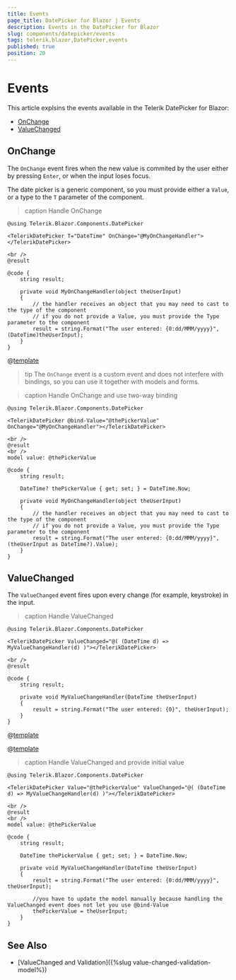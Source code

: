 ```yaml
---
title: Events
page_title: DatePicker for Blazor | Events
description: Events in the DatePicker for Blazor
slug: components/datepicker/events
tags: telerik,blazor,DatePicker,events
published: true
position: 20
---
```


# Events

This article explsins the events available in the Telerik DatePicker for Blazor:

* [OnChange](#onchange)
* [ValueChanged](#valuechanged)

## OnChange

The `OnChange` event fires when the new value is commited by the user either by pressing `Enter`, or when the input loses focus.

The date picker is a generic component, so you must provide either a `Value`, or a type to the `T` parameter of the component.

>caption Handle OnChange

````CSHTML
@using Telerik.Blazor.Components.DatePicker

<TelerikDatePicker T="DateTime" OnChange="@MyOnChangeHandler"></TelerikDatePicker>

<br />
@result

@code {
    string result;

    private void MyOnChangeHandler(object theUserInput)
    {
        // the handler receives an object that you may need to cast to the type of the component
        // if you do not provide a Value, you must provide the Type parameter to the component
        result = string.Format("The user entered: {0:dd/MMM/yyyy}", (DateTime)theUserInput);
    }
}
````

@[template](/_contentTemplates/common/general-info.md#event-callback-can-be-async)

>tip The `OnChange` event is a custom event and does not interfere with bindings, so you can use it together with models and forms.

>caption Handle OnChange and use two-way binding

````CSHTML
@using Telerik.Blazor.Components.DatePicker

<TelerikDatePicker @bind-Value="@thePickerValue" OnChange="@MyOnChangeHandler"></TelerikDatePicker>

<br />
@result
<br />
model value: @thePickerValue

@code {
    string result;

    DateTime? thePickerValue { get; set; } = DateTime.Now;

    private void MyOnChangeHandler(object theUserInput)
    {
        // the handler receives an object that you may need to cast to the type of the component
        // if you do not provide a Value, you must provide the Type parameter to the component
        result = string.Format("The user entered: {0:dd/MMM/yyyy}", (theUserInput as DateTime?).Value);
    }
}
````

## ValueChanged

The `ValueChanged` event fires upon every change (for example, keystroke) in the input.

>caption Handle ValueChanged

````CSHTML
@using Telerik.Blazor.Components.DatePicker

<TelerikDatePicker ValueChanged="@( (DateTime d) => MyValueChangeHandler(d) )"></TelerikDatePicker>

<br />
@result

@code {
    string result;

    private void MyValueChangeHandler(DateTime theUserInput)
    {
        result = string.Format("The user entered: {0}", theUserInput);
    }
}
````

@[template](/_contentTemplates/common/general-info.md#event-callback-can-be-async)

@[template](/_contentTemplates/common/issues-and-warnings.md#valuechanged-lambda-required)

>caption Handle ValueChanged and provide initial value

````CSHTML
@using Telerik.Blazor.Components.DatePicker

<TelerikDatePicker Value="@thePickerValue" ValueChanged="@( (DateTime d) => MyValueChangeHandler(d) )"></TelerikDatePicker>

<br />
@result
<br />
model value: @thePickerValue

@code {
    string result;

    DateTime thePickerValue { get; set; } = DateTime.Now;

    private void MyValueChangeHandler(DateTime theUserInput)
    {
        result = string.Format("The user entered: {0:dd/MMM/yyyy}", theUserInput);

        //you have to update the model manually because handling the ValueChanged event does not let you use @bind-Value
        thePickerValue = theUserInput;
    }
}
````

## See Also

* [ValueChanged and Validation]({%slug value-changed-validation-model%})
